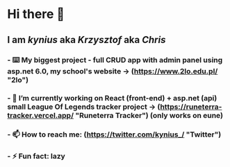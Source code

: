 # Hi there 👋
## I am **_kynius_** aka **_Krzysztof_** aka **_Chris_**
### - ⌨️ My biggest project - full CRUD app with admin panel using asp.net 6.0, my school's website -> (https://www.2lo.edu.pl/ "2lo")
### - 🔭 I’m currently working on React (front-end) + asp.net (api) small League Of Legends tracker project -> (https://runeterra-tracker.vercel.app/ "Runeterra Tracker") (only works on eune)
### - 📫 How to reach me: (https://twitter.com/kynius_/ "Twitter")
### - ⚡ Fun fact: lazy

